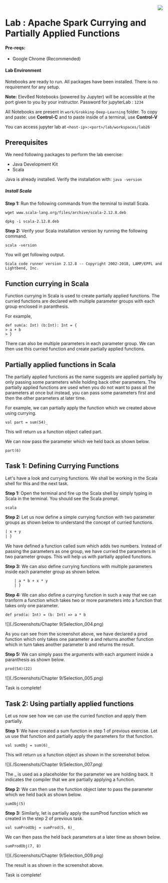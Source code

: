 <img align="right" src="../logo-small.png">

# Lab : Apache Spark Currying and Partially Applied Functions

#### Pre-reqs:
- Google Chrome (Recommended)

#### Lab Environment
Notebooks are ready to run. All packages have been installed. There is no requirement for any setup.

**Note:** Elev8ed Notebooks (powered by Jupyter) will be accessible at the port given to you by your instructor. Password for jupyterLab : `1234`

All Notebooks are present in `work/Grokking-Deep-Learning` folder. To copy and paste: use **Control-C** and to paste inside of a terminal, use **Control-V**

You can access jupyter lab at `<host-ip>:<port>/lab/workspaces/lab26`

## Prerequisites

We need following packages to perform the lab exercise: 
- Java Development Kit
- Scala

Java is already installed. Verify the installation with: `java -version` 

##### Install Scala

**Step 1:** Run the following commands from the terminal to install Scala.

`wget www.scala-lang.org/files/archive/scala-2.12.8.deb`

`dpkg -i scala-2.12.8.deb`


**Step 2:** Verify your Scala installation version by running the following command.
 
`scala -version`

You will get following output.

```
Scala code runner version 2.12.8 -- Copyright 2002-2018, LAMP/EPFL and Lightbend, Inc.
```

## Function currying in Scala

Function currying in Scala is used to create partially applied functions. The curried functions are declared with multiple parameter groups with each group enclosed in paranthesis.

For example,

```
def sum(a: Int) (b:Int): Int = {
> a + b
> }
```

There can also be multiple parameters in each parameter group. We can then use this curried function and create partially applied functions.

## Partially applied functions in Scala

The partially applied functions as the name suggests are applied partially by only passing some parameters while holding back other parameters. The partially applied functions are used when you do not want to pass all the parameters at once but instead, you can pass some parameters first and then the other parameters at later time.

For example, we can partially apply the function which we created above using currying.

```val part = sum(54)_```

This will return us a function object called part.

We can now pass the parameter which we held back as shown below.

```part(6)```

## Task 1: Defining Currying Functions


Let's have a look and currying functions. We shall be working in the Scala shell for this and the next task.

**Step 1:** Open the terminal and fire up the Scala shell by simply typing in Scala in the terminal. You should see the Scala prompt.

`scala`

 

**Step 2:** Let us now define a simple currying function with two parameter groups as shown below to understand the concept of curried functions.

```def sum(x: Int) (y: Int): Int = {
| x + y
| }
```

 
We have defined a function called sum which adds two numbers. Instead of passing the parameters as one group, we have curried the parameters in two parameter groups. This will help us with partially applied functions.


**Step 3:** We can also define currying functions with multiple parameters inside each parameter group as shown below.

```def sumProd(a: Int, x: Int) (b: Int, y: Int): Int = {
	| a * b + x * y
	| }
```
 

**Step 4:** We can also define a currying function in such a way that we can tranform a function which takes two or more parameters into a function that takes only one parameter.

`def prod(a: Int) = (b: Int) => a * b`

![](./Screenshots/Chapter 9/Selection_004.png) 

As you can see from the screenshot above, we have declared a prod function which only takes one parameter a and returns another function which in turn takes another parameter b and returns the result.


**Step 5:** We can simply pass the arguments with each argument inside a paranthesis as shown below.

`prod(54)(22)`

 
 ![](./Screenshots/Chapter 9/Selection_005.png)

Task is complete!

## Task 2: Using partially applied functions

Let us now see how we can use the curried function and apply them partially.

**Step 1:** We have created a sum function in step 1 of previous exercise. Let us use that function and partially apply the parameters for that function.

`val sumObj = sum(6)_ `

This will return us a function object as shown in the screenshot below.
 
 ![](./Screenshots/Chapter 9/Selection_007.png)

The _ is used as a placeholder for the parameter we are holding back. It indicates the compiler that we are partially applying a function. 

**Step 2:** We can then use the function object later to pass the parameter which we held back as shown below.

`sumObj(5)`


**Step 3:** Similarly, let is partially apply the sumProd function which we created in the step 2 of previous task.

`val sumProdObj = sumProd(5, 6)_`


We can then pass the held back parameters at a later time as shown below.

`sumProdObj(7, 8)`

![](./Screenshots/Chapter 9/Selection_009.png)

The result is as shown in the screenshot above.

Task is complete!

 





























































































